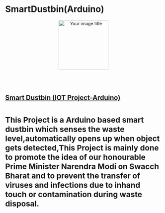# SmartDustbin(Arduino)
<p align="center">
<img src="https://user-images.githubusercontent.com/107548404/207662577-b9608499-8df5-4622-bd39-447ab984a47d.jpeg" alt="Your image title" width="160"/>
</p>

<br>
<br>


<u><h2>Smart Dustbin (IOT Project-Arduino)<h2></u>

<h3>This Project is a Arduino based smart dustbin which senses the waste level,automatically opens up when object gets detected,This Project
is mainly done to promote the idea of our honourable Prime Minister Narendra Modi on Swacch Bharat and to prevent the transfer of viruses and infections due to inhand touch or contamination during waste disposal.</h3>
